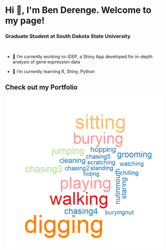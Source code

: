 <!--! ### Hi there 👋 -->

<!--
**bderenge/bderenge** is a ✨ _special_ ✨ repository because its `README.md` (this file) appears on your GitHub profile.

Here are some ideas to get you started:

- 🔭 I’m currently working on ...
- 🌱 I’m currently learning ...
- 👯 I’m looking to collaborate on ...
- 🤔 I’m looking for help with ...
- 💬 Ask me about ...
- 📫 How to reach me: ...
- 😄 Pronouns: ...
- ⚡ Fun fact: ...
-->


<h1 align="left">Hi 👋, I'm Ben Derenge. Welcome to my page! </h1>
<h3 align="left">Graduate Student at South Dakota State University</h3>

<br>

- 🔭 I’m currently working on iDEP, a Shiny App developed for in-depth analysis of gene expression data

- 🌱 I’m currently learning R, Shiny, Python

## Check out my Portfolio

![Alt text](https://github.com/bderenge/bderenge/blob/main/squirrel_cloud.png)

